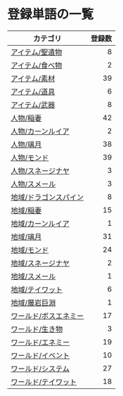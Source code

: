 # 登録単語の一覧

|カテゴリ|登録数|
|---|--:|
|[アイテム/聖遺物](./dict/item/artifact.md)|8|
|[アイテム/食べ物](./dict/item/food.md)|2|
|[アイテム/素材](./dict/item/material.md)|39|
|[アイテム/道具](./dict/item/tool.md)|6|
|[アイテム/武器](./dict/item/weapon.md)|8|
|[人物/稲妻](./dict/person/inazuma.md)|42|
|[人物/カーンルイア](./dict/person/khaenriah.md)|2|
|[人物/璃月](./dict/person/liyue.md)|38|
|[人物/モンド](./dict/person/mondstadt.md)|39|
|[人物/スネージナヤ](./dict/person/snezhnaya.md)|3|
|[人物/スメール](./dict/person/sumeru.md)|3|
|[地域/ドラゴンスパイン](./dict/region/dragonspine.md)|8|
|[地域/稲妻](./dict/region/inazuma.md)|15|
|[地域/カーンルイア](./dict/region/khaenriah.md)|1|
|[地域/璃月](./dict/region/liyue.md)|31|
|[地域/モンド](./dict/region/mondstadt.md)|24|
|[地域/スネージナヤ](./dict/region/snezhnaya.md)|2|
|[地域/スメール](./dict/region/sumeru.md)|1|
|[地域/テイワット](./dict/region/teyvat.md)|6|
|[地域/層岩巨淵](./dict/region/the_chasm.md)|1|
|[ワールド/ボスエネミー](./dict/world/boss.md)|17|
|[ワールド/生き物](./dict/world/creature.md)|3|
|[ワールド/エネミー](./dict/world/enemy.md)|19|
|[ワールド/イベント](./dict/world/event.md)|10|
|[ワールド/システム](./dict/world/system.md)|27|
|[ワールド/テイワット](./dict/world/teyvat.md)|18|